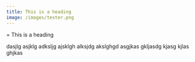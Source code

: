 ```yaml
---
title: This is a heading
image: /images/tester.png
---
```


= This is a heading

dasjlg asjklg adksljg ajsklgh alksjdg akslghgd asgjkas gkljasdg kjasg kjlas ghjkas
